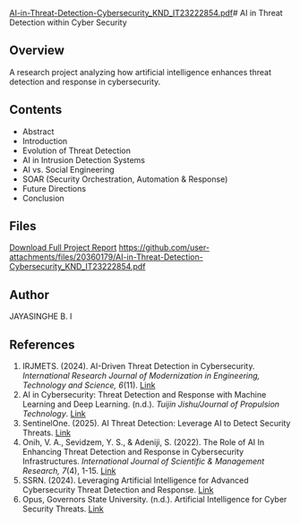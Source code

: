 [AI-in-Threat-Detection-Cybersecurity_KND_IT23222854.pdf](https://github.com/user-attachments/files/20360179/AI-in-Threat-Detection-Cybersecurity_KND_IT23222854.pdf)# AI in Threat Detection within Cyber Security

## Overview
A research project analyzing how artificial intelligence enhances threat detection and response in cybersecurity.

## Contents
- Abstract
- Introduction
- Evolution of Threat Detection
- AI in Intrusion Detection Systems
- AI vs. Social Engineering
- SOAR (Security Orchestration, Automation & Response)
- Future Directions
- Conclusion

## Files
[Download Full Project Report]([AI-in-Threat-Detection-Cybersecurity_KND_IT23222854.pdf](https://github.com/user-attachments/files/20360215/AI-in-Threat-Detection-Cybersecurity_KND_IT23222854.pdf))
https://github.com/user-attachments/files/20360179/AI-in-Threat-Detection-Cybersecurity_KND_IT23222854.pdf

## Author
JAYASINGHE B. I  
## References

1. IRJMETS. (2024). AI-Driven Threat Detection in Cybersecurity. *International Research Journal of Modernization in Engineering, Technology and Science, 6*(11). [Link](https://www.irjmets.com/uploadedfiles/paper/issue_11_november_2024/38223/final/fin_irjmets1716044548.pdf)
2. AI in Cybersecurity: Threat Detection and Response with Machine Learning and Deep Learning. (n.d.). *Tuijin Jishu/Journal of Propulsion Technology*. [Link](https://www.semanticscholar.org/paper/AI-in-Cybersecurity%3A-Threat-Detection-and-Response-Li-Yin/4a4f0d7b2c4c6a5e0d4a7d6e1b7c7a7b2b6d4c7e)
3. SentinelOne. (2025). AI Threat Detection: Leverage AI to Detect Security Threats. [Link](https://www.sentinelone.com/blog/ai-threat-detection-leverage-ai-to-detect-security-threats/)
4. Onih, V. A., Sevidzem, Y. S., & Adeniji, S. (2022). The Role of AI In Enhancing Threat Detection and Response in Cybersecurity Infrastructures. *International Journal of Scientific & Management Research, 7*(4), 1-15. [Link](https://www.researchgate.net/publication/360735351_The_Role_of_AI_In_Enhancing_Threat_Detection_and_Response_in_Cybersecurity_Infrastructures)
5. SSRN. (2024). Leveraging Artificial Intelligence for Advanced Cybersecurity Threat Detection and Response. [Link](https://papers.ssrn.com/sol3/papers.cfm?abstract_id=4698581)
6. Opus, Governors State University. (n.d.). Artificial Intelligence for Cyber Security Threats. [Link](https://opus.govst.edu/theses/1237/)
